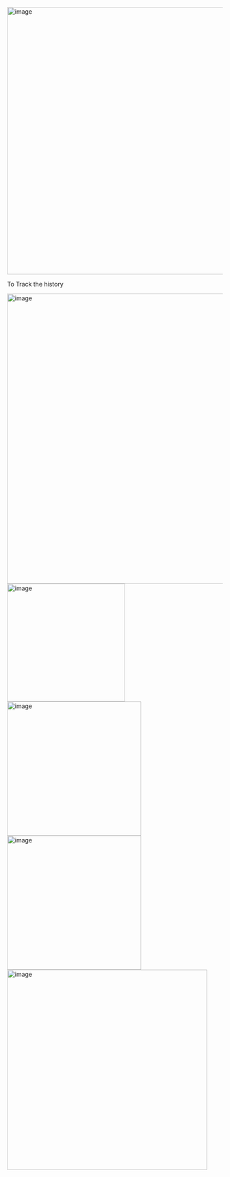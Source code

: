 
<img width="624" alt="image" src="https://github.com/user-attachments/assets/b0b94ce1-5621-474c-b927-ac3db0c18c67" />

To Track the history


<img width="677" alt="image" src="https://github.com/user-attachments/assets/8d799414-5b97-44d1-99d6-9c997bbbebab" />

<img width="275" alt="image" src="https://github.com/user-attachments/assets/ee4d636f-d660-4d79-bdf4-d4c47b806be2" />


<img width="313" alt="image" src="https://github.com/user-attachments/assets/93f9a070-4243-41fd-89cb-d1af6a9fb01f" />

<img width="313" alt="image" src="https://github.com/user-attachments/assets/02cf1412-81eb-455d-8efa-11f67c950080" />



<img width="467" alt="image" src="https://github.com/user-attachments/assets/88dfa42b-76d2-414b-9a36-fa918e3775ac" />

